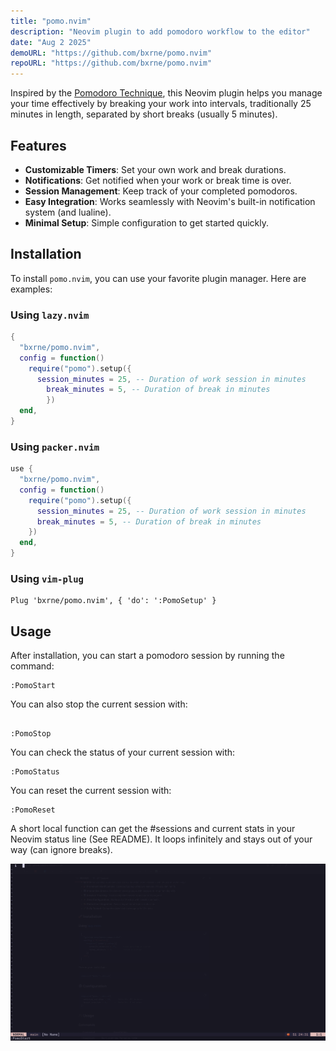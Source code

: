 ```yaml
---
title: "pomo.nvim"
description: "Neovim plugin to add pomodoro workflow to the editor"
date: "Aug 2 2025"
demoURL: "https://github.com/bxrne/pomo.nvim"
repoURL: "https://github.com/bxrne/pomo.nvim"
---
```


Inspired by the [Pomodoro Technique](https://en.wikipedia.org/wiki/Pomodoro_Technique), this Neovim plugin helps you manage your time effectively by breaking your work into intervals, traditionally 25 minutes in length, separated by short breaks (usually 5 minutes).

## Features
- **Customizable Timers**: Set your own work and break durations.
- **Notifications**: Get notified when your work or break time is over.
- **Session Management**: Keep track of your completed pomodoros.
- **Easy Integration**: Works seamlessly with Neovim's built-in notification system (and lualine).
- **Minimal Setup**: Simple configuration to get started quickly.

## Installation
To install `pomo.nvim`, you can use your favorite plugin manager. Here are examples: 

### Using `lazy.nvim`
```lua
{
  "bxrne/pomo.nvim",
  config = function()
    require("pomo").setup({
      session_minutes = 25, -- Duration of work session in minutes
        break_minutes = 5, -- Duration of break in minutes
        })
  end,
}
```

### Using `packer.nvim`
```lua
use {
  "bxrne/pomo.nvim",
  config = function()
    require("pomo").setup({
      session_minutes = 25, -- Duration of work session in minutes
      break_minutes = 5, -- Duration of break in minutes
    })
  end,
}
```

### Using `vim-plug`

```vim
Plug 'bxrne/pomo.nvim', { 'do': ':PomoSetup' }
```

## Usage

After installation, you can start a pomodoro session by running the command:
```vim 
:PomoStart
``` 

You can also stop the current session with:
```vim 

:PomoStop
```

You can check the status of your current session with:
```vim 
:PomoStatus
```

You can reset the current session with:
```vim 
:PomoReset
```

A short local function can get the #sessions and current stats in your Neovim status line (See README).
It loops infinitely and stays out of your way (can ignore breaks).


![pomo.nvim status line](./pomo.png)
